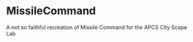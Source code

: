 MissileCommand
==============
A not so faithful recreation of Missile Command for the APCS City Scape Lab
